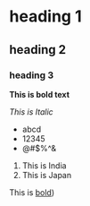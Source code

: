 # heading 1
## heading 2
### heading 3
**This is bold text**

*This is Italic*

- abcd
- 12345
- @#$%^&
1. This is India
2. This is Japan

This is [bold](https://www.markdownguide.org/cheat-sheet/))
